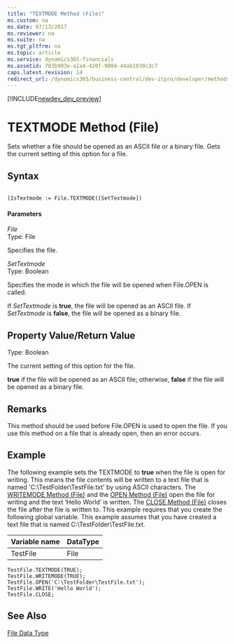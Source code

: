 ```yaml
---
title: "TEXTMODE Method (File)"
ms.custom: na
ms.date: 07/13/2017
ms.reviewer: na
ms.suite: na
ms.tgt_pltfrm: na
ms.topic: article
ms.service: dynamics365-financials
ms.assetid: 783b903e-a1a4-420f-9004-44ab1830c3c7
caps.latest.revision: 14
redirect_url: /dynamics365/business-central/dev-itpro/developer/methods/devenv-al-method-reference
---
```


[!INCLUDE[newdev_dev_preview](../includes/newdev_dev_preview.md)]

# TEXTMODE Method (File)
Sets whether a file should be opened as an ASCII file or a binary file. Gets the current setting of this option for a file.  
  
## Syntax  
  
```  
  
[IsTextmode := File.TEXTMODE([SetTextmode])  
```  
  
#### Parameters  
 *File*  
 Type: File  
  
 Specifies the file.  
  
 *SetTextmode*  
 Type: Boolean  
  
 Specifies the mode in which the file will be opened when File.OPEN is called.  
  
 If *SetTextmode* is **true**, the file will be opened as an ASCII file. If *SetTextmode* is **false**, the file will be opened as a binary file.  
  
## Property Value/Return Value  
 Type: Boolean  
  
 The current setting of this option for the file.  
  
 **true** if the file will be opened as an ASCII file; otherwise, **false** if the file will be opened as a binary file.  
  
## Remarks  
 This method should be used before File.OPEN is used to open the file. If you use this method on a file that is already open, then an error occurs.  
  
## Example  
 The following example sets the TEXTMODE to **true** when the file is open for writing. This means the file contents will be written to a text file that is named 'C:\\TestFolder\\TestFile.txt' by using ASCII characters. The [WRITEMODE Method \(File\)](devenv-WRITEMODE-Method-File.md) and the [OPEN Method \(File\)](devenv-OPEN-Method-File.md) open the file for writing and the text ‘Hello World’ is written. The [CLOSE Method \(File\)](devenv-CLOSE-Method-File.md) closes the file after the file is written to. This example requires that you create the following global variable. This example assumes that you have created a text file that is named C:\\TestFolder\\TestFile.txt.  
  
|Variable name|DataType|  
|-------------------|--------------|  
|TestFile|File|  
  
```  
TestFile.TEXTMODE(TRUE);  
TestFile.WRITEMODE(TRUE);  
TestFile.OPEN('C:\TestFolder\TestFile.txt');  
TestFile.WRITE('Hello World');  
TestFile.CLOSE;  
```  
  
## See Also  
 [File Data Type](../datatypes/devenv-File-Data-Type.md)